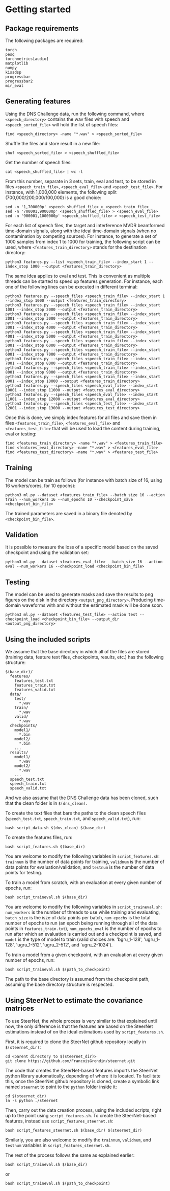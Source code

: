 # Getting started

## Package requirements

The following packages are required:

```
torch
pesq
torchmetrics[audio]
matplotlib
numpy
kissdsp
progressbar
progressbar2
mir_eval
```

[comment]: <> (pypesq)
[comment]: <> (pystoi)

## Generating features

Using the DNS Challenge data, run the following command, where `<speech_directory>` contains the wav files with speech and `<speech_sorted_file>` will hold the list of speech files:

```
find <speech_directory> -name "*.wav" > <speech_sorted_file>
```

Shuffle the files and store result in a new file:

```
shuf <speech_sorted_file> > <speech_shuffled_file>
```

Get the number of speech files:

```
cat <speech_shuffled_file> | wc -l
```

From this number, separate in 3 sets, train, eval and test, to be stored in files `<speech_train_file>`, `<speech_eval_file>` and `<speech_test_file>`. For instance, with 1,000,000 elements, the following split (700,000/200,000/100,000) is a good choice:

```
sed -n '1,700000p' <speech_shuffled_file> > <speech_train_file>
sed -n '700001,900000p' <speech_shuffled_file> > <speech_eval_file>
sed -n '900001,1000000p' <speech_shuffled_file> > <speech_test_file>
```

For each list of speech files, the target and interference MVDR beamformed time-domain signals, along with the ideal time-domain signals (when no contamination by competing sources). For instance, to generate a set of 1000 samples from index 1 to 1000 for training, the following script can be used, where `<features_train_directory>` stands for the destination directory:

```
python3 features.py --list <speech_train_file> --index_start 1 --index_stop 1000 --output <features_train_directory>
```

The same idea applies to eval and test. This is convenient as multiple threads can be started to speed up features generation. For instance, each one of the following lines can be executed in different terminal:

```
python3 features.py --speech_files <speech_train_file> --index_start 1 --index_stop 1000 --output <features_train_directory>
python3 features.py --speech_files <speech_train_file> --index_start 1001 --index_stop 2000 --output <features_train_directory>
python3 features.py --speech_files <speech_train_file> --index_start 2001 --index_stop 3000 --output <features_train_directory>
python3 features.py --speech_files <speech_train_file> --index_start 3001 --index_stop 4000 --output <features_train_directory>
python3 features.py --speech_files <speech_train_file> --index_start 4001 --index_stop 5000 --output <features_train_directory>
python3 features.py --speech_files <speech_train_file> --index_start 5001 --index_stop 6000 --output <features_train_directory>
python3 features.py --speech_files <speech_train_file> --index_start 6001 --index_stop 7000 --output <features_train_directory>
python3 features.py --speech_files <speech_train_file> --index_start 7001 --index_stop 8000 --output <features_train_directory>
python3 features.py --speech_files <speech_train_file> --index_start 8001 --index_stop 9000 --output <features_train_directory>
python3 features.py --speech_files <speech_train_file> --index_start 9001 --index_stop 10000 --output <features_train_directory>
python3 features.py --speech_files <speech_eval_file> --index_start 10001 --index_stop 11000 --output <features_eval_directory>
python3 features.py --speech_files <speech_eval_file> --index_start 11001 --index_stop 12000 --output <features_eval_directory>
python3 features.py --speech_files <speech_test_file> --index_start 12001 --index_stop 13000 --output <features_test_directory>
```

Once this is done, we simply index features for all files and save them in files `<features_train_file>`, `<features_eval_file>` and `<features_test_file>` that will be used to load the content during training, eval or testing:

```
find <features_train_directory> -name "*.wav" > <features_train_file>
find <features_eval_directory> -name "*.wav" > <features_eval_file>
find <features_test_directory> -name "*.wav" > <features_test_file>
```

## Training

The model can be train as follows (for instance with batch size of 16, using 16 workers/cores, for 10 epochs):

```
python3 ml.py --dataset <features_train_file> --batch_size 16 --action train --num_workers 16 --num_epochs 10 --checkpoint_save <checkpoint_bin_file>
```

The trained parameters are saved in a binary file denoted by `<checkpoint_bin_file>`.

## Validation

It is possible to measure the loss of a specific model based on the saved checkpoint and using the validation set:

```
python3 ml.py --dataset <features_eval_file> --batch_size 16 --action eval --num_workers 16 --checkpoint_load <checkpoint_bin_file>
```

## Testing

The model can be used to generate masks and save the results to png figures on the disk in the directory `<output_png_directory>`. Producing time-domain waveforms with and without the estimated mask will be done soon.

```
python3 ml.py --dataset <features_test_file> --action test --checkpoint_load <checkpoint_bin_file> --output_dir <output_png_directory>
```

## Using the included scripts

We assume that the base directory in which all of the files are stored (training data, feature text files, checkpoints, results, etc.) has the following structure:

```
$(base_dir)/
  features/
    features_test.txt
    features_train.txt
    features_valid.txt
  data/
    test/
      *.wav
    train/
      *.wav
    valid/
      *.wav
  checkpoints/
    model1/
      *.bin
    model2/
      *.bin
    ...
  results/
    model1/
      *.wav
    model2/
      *.wav
    ...
  speech_test.txt
  speech_train.txt
  speech_valid.txt
```

And we also assume that the DNS Challenge data has been cloned, such that the clean folder is in `$(dns_clean)`.

To create the text files that bare the paths to the clean speech files (`speech_test.txt`, `speech_train.txt`, and `speech_valid.txt`), run:
```
bash script_data.sh $(dns_clean) $(base_dir)
```

To create the features files, run:
```
bash script_features.sh $(base_dir)
```

You are welcome to modify the following variables in `script_features.sh`: `trainnum` is the number of data points for training, `validnum` is the number of data points for evaluation/validation, and `testnum` is the number of data points for testing.

To train a model from scratch, with an evaluation at every given number of epochs, run:
```
bash script_traineval.sh $(base_dir)
```

You are welcome to modify the following variables in `script_traineval.sh`: `num_workers` is the number of threads to use while training and evaluating, `batch_size` is the isze of data points per batch, `num_epochs` is the total number of epochs to run (an epoch being running through all of the data points in `features_train.txt`), `num_epochs_eval` is the number of epochs to run after which an evaluation is carried out and a checkpoint is saved, and `model` is the type of model to train (valid choices are: 'bgru_1-128', 'ugru_1-128', 'ugru_1-512', 'ugru_2-512', and 'ugru_2-1024').

To train a model from a given checkpoint, with an evaluation at every given number of epochs, run:
```
bash script_traineval.sh $(path_to_checkpoint)
```

The path to the base directory is assumed from the checkpoint path, assuming the base directory structure is respected.

## Using SteerNet to estimate the covariance matrices

To use SteerNet, the whole process is very similar to that explained until now, the only difference is that the features are based on the SteerNet estimations instead of on the ideal estimations used by `script_features.sh`.

First, it is required to clone the SteerNet github repository locally in `$(steernet_dir)`:
```
cd <parent directory to $(steernet_dir)>
git clone https://github.com/FrancoisGrondin/steernet.git
```

The code that creates the SteerNet-based features imports the SteerNet python library automatically, depending of where it is located. To facilitate this, once the SteerNet github repository is cloned, create a symbolic link named `steernet` to point to the `python` folder inside it:
```
cd $(steernet_dir)
ln -s python ./steernet
```

Then, carry out the data creation process, using the included scripts, right up to the point using `script_features.sh`. To create the SteerNet-based features, instead use `script_features_steernet.sh`:
```
bash script_features_steernet.sh $(base_dir) $(steernet_dir)
```

Similarly, you are also welcome to modify the `trainnum`, `validnum`, and `testnum` variables in `script_features_steernet.sh`.

The rest of the process follows the same as explained earlier:
```
bash script_traineval.sh $(base_dir)
```

or 
```
bash script_traineval.sh $(path_to_checkpoint)

